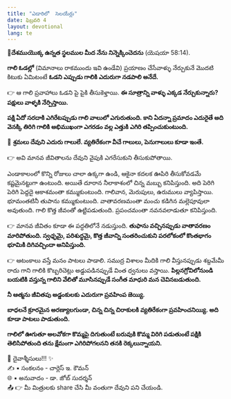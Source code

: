 ```yaml
---
title: "ఎడారిలో  సెలయేర్లు"
date: ఫిబ్రవరి 4
layout: devotional
lang: te
---
```


**📖దేశముయొక్క ఉన్నత స్థలముల మీద నేను నిన్నెక్కించెదను**
(యెషయా 58:14).

**గాలి ఓడల్లో** (విమానాలు రాకముందు ఇవి ఉండేవి) ప్రయాణం చేసేవాళ్ళు నేర్చుకునే మొదటి కిటుకు ఏమిటంటే **ఓడని ఎప్పుడు గాలికి ఎదురుగా నడపాలి అనేదే.**

👉 ఆ గాలి ప్రవాహాలు ఓడని పై పైకి తీసుకెళ్తాయి. 
**ఈ సూత్రాన్ని వాళ్ళు ఎక్కడ నేర్చుకున్నారు? పక్షులు వాళ్ళకి నేర్పిస్తాయి.**

 **పక్షి ఏదో సరదాకి ఎగిరేటప్పుడు గాలి వాలులో ఎగురుతుంది. కాని ఏదన్నా ప్రమాదం ఎదురైతే అది వెనక్కి తిరిగి గాలికి అభిముఖంగా ఎగరడం వల్ల ఎత్తుకి ఎగిరి తప్పించుకుంటుంది.**

🔺 **శ్రమలు దేవుని ఎదురు గాలులే. వ్యతిరేకంగా వీచే గాలులు, పెనుగాలులు కూడా ఇంతే.**

👉 అవి మానవ జీవితాలను దేవుని వైపుకి ఎగరేసుకుని తీసుకుపోతాయి.

ఎండాకాలంలో కొన్ని రోజులు చాలా ఉక్కగా ఉండి, ఆకైనా కదలక ఊపిరి తీసుకోవడమే కష్టమైనట్టుగా ఉంటుంది. అయితే దూరాన నీలాకాశంలో చిన్న మబ్బు కనిపిస్తుంది. అది పెరిగి పెరిగి పెద్దదై ఆకాశమంతా కమ్ముకుంటుంది. గాలివాన, మెరుపులు, ఉరుములు వ్యాపిస్తాయి. భూమంతటినీ తుపాను కమ్ముకుంటుంది. వాతావరణమంతా మంచు కడిగిన మల్లెపూవులా అవుతుంది. గాలి కొత్త జీవంతో ఉట్టిపడుతుంది. ప్రపంచమంతా నవనవలాడుతూ కనిపిస్తుంది.

👉 మానవ జీవితం కూడా ఈ పద్ధతిలోనే నడుస్తుంది. **తుఫాను వచ్చినప్పుడు వాతావరణం మారిపోతుంది. స్వఛ్ఛమై, పరిశుద్ధమై, కొత్త జీవాన్ని సంతరించుకుని పరలోకంలో కొంతభాగం భూమికి దిగివచ్చిందా అనిపిస్తుంది.**

👉 ఆటంకాలు వస్తే మనం పాటలు పాడాలి. సముద్ర విశాలం మీదికి గాలి వీస్తునప్పుడు శబ్దమేమీ రాదు గాని గాలికి కొబ్బరిచెట్లు అడ్డుపడినప్పుడే వింత ధ్వనులు వస్తాయి. **పిల్లనగ్రోవిలోనుండి బయటికి వస్తున్న గాలిని వేలితో మూసినప్పుడే సంగీత మాధురి మన చెవినబడుతుంది.**

 **నీ ఆత్మను జీవితపు అడ్డంకులకు ఎదురుగా ప్రవహింప జెయ్యి.**

 **బాధలనే క్రూరమైన అరణ్యాలగుండా, చిన్న చిన్న చిరాకులకి వ్యతిరేకంగా ప్రవహించనియ్యి. అది కూడా పాటలు పాడుతుంది.**

**గాలిలో ఊగుతూ అలవోకగా కొమ్మపై దిగుతుంటే బరువుకి కొమ్మ విరిగి పడుతుంటే పక్షికి తెలిసిపోతుంది తను క్షేమంగా ఎగిరిపోగలనని తనకి రెక్కలున్నాయని.**


<div class="blessing">🙏 <span class="bless-text">దైవాశ్శీసులు!!!</span> ✨</div>

<div class="credit">✍️ <span class="credit-text">▪ సంకలనం - చార్లెస్ ఇ. కౌమన్</span></div>
<div class="credit">🌐 <span class="credit-text">▪ అనువాదం - డా. జోబ్ సుదర్శన్</span></div>


<div class="share">📤 👉 <span class="share-text">మీ మిత్రులకు share చేసి మీ వంతుగా దేవుని పని చేయండి.</span></div>
